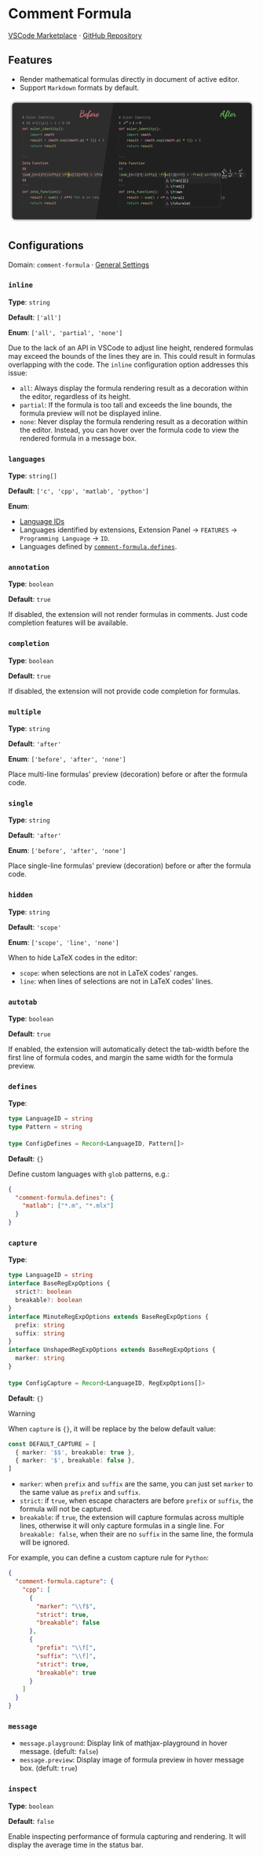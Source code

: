 # Comment Formula

[VSCode Marketplace](https://marketplace.visualstudio.com/items?itemName=howcasperwhat.comment-formula)
·
[GitHub Repository](https://github.com/howcasperwhat/comment-formula)

## Features

- Render mathematical formulas directly in document of active editor.
- Support `Markdown` formats by default.

![Features](/features/comment-formula.png)

## Configurations

Domain: `comment-formula` · [General Settings](/configs/index.md)

### `inline`

**Type**: `string`

**Default**: `['all']`

**Enum**: `['all', 'partial', 'none']`

Due to the lack of an API in VSCode to adjust line height, rendered formulas may exceed the bounds of the lines they are in. This could result in formulas overlapping with the code. The `inline` configuration option addresses this issue:

- `all`: Always display the formula rendering result as a decoration within the editor, regardless of its height.
- `partial`: If the formula is too tall and exceeds the line bounds, the formula preview will not be displayed inline.
- `none`: Never display the formula rendering result as a decoration within the editor. Instead, you can hover over the formula code to view the rendered formula in a message box.

### `languages`

**Type**: `string[]`

**Default**: `['c', 'cpp', 'matlab', 'python']`

**Enum**:
  - [Language IDs](https://code.visualstudio.com/docs/languages/identifiers)
  - Languages identified by extensions, Extension Panel -> `FEATURES` -> `Programming Language` -> `ID`.
  - Languages defined by [`comment-formula.defines`](#defines).

### `annotation`

**Type**: `boolean`

**Default**: `true`

If disabled, the extension will not render formulas in comments. Just code completion features will be available.

### `completion`

**Type**: `boolean`

**Default**: `true`

If disabled, the extension will not provide code completion for formulas.

### `multiple`

**Type**: `string`

**Default**: `'after'`

**Enum**: `['before', 'after', 'none']`

Place multi-line formulas' preview (decoration) before or after the formula code.

### `single`

**Type**: `string`

**Default**: `'after'`

**Enum**: `['before', 'after', 'none']`

Place single-line formulas' preview (decoration) before or after the formula code.

### `hidden`

**Type**: `string`

**Default**: `'scope'`

**Enum**: `['scope', 'line', 'none']`

When to hide LaTeX codes in the editor:
- `scope`: when selections are not in LaTeX codes' ranges.
- `line`: when lines of selections are not in LaTeX codes' lines.

### `autotab`

**Type**: `boolean`

**Default**: `true`

If enabled, the extension will automatically detect the tab-width before the first line of formula codes, and margin the same width for the formula preview.

### `defines`

**Type**:
``` ts
type LanguageID = string
type Pattern = string

type ConfigDefines = Record<LanguageID, Pattern[]>
```

**Default**: `{}`

Define custom languages with `glob` patterns, e.g.:

``` json
{
  "comment-formula.defines": {
    "matlab": ["*.m", "*.mlx"]
  }
}
```

### `capture`

**Type**:

``` ts
type LanguageID = string
interface BaseRegExpOptions {
  strict?: boolean
  breakable?: boolean
}
interface MinuteRegExpOptions extends BaseRegExpOptions {
  prefix: string
  suffix: string
}
interface UnshapedRegExpOptions extends BaseRegExpOptions {
  marker: string
}

type ConfigCapture = Record<LanguageID, RegExpOptions[]>
```

**Default**: `{}`

> [!WARNING]
> When `capture` is `{}`, it will be replace by the below default value:
> ``` ts
> const DEFAULT_CAPTURE = [
>   { marker: '$$', breakable: true },
>   { marker: '$', breakable: false },
> ]
> ```

- `marker`: when `prefix` and `suffix` are the same, you can just set `marker` to the same value as `prefix` and `suffix`.
- `strict`: if `true`, when escape characters are before `prefix` or `suffix`, the formula will not be captured.
- `breakable`: if `true`, the extension will capture formulas across multiple lines, otherwise it will only capture formulas in a single line. For `breakable: false`, when their are no `suffix` in the same line, the formula will be ignored.

For example, you can define a custom capture rule for `Python`:

``` json
{
  "comment-formula.capture": {
    "cpp": [
      {
        "marker": "\\f$",
        "strict": true,
        "breakable": false
      },
      {
        "prefix": "\\f[",
        "suffix": "\\f]",
        "strict": true,
        "breakable": true
      }
    ]
  }
}
```

### `message`

- `message.playground`: Display link of mathjax-playground in hover message. (defult: `false`)
- `message.preview`: Display image of formula preview in hover message box. (defult: `true`)

### `inspect`

**Type**: `boolean`

**Default**: `false`

Enable inspecting performance of formula capturing and rendering. It will display the average time in the status bar.
